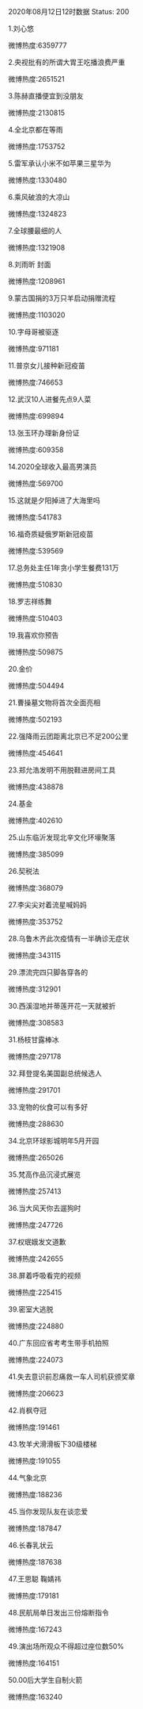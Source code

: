 2020年08月12日12时数据
Status: 200

1.刘心悠

微博热度:6359777

2.央视批有的所谓大胃王吃播浪费严重

微博热度:2651521

3.陈赫直播便宜到没朋友

微博热度:2130815

4.全北京都在等雨

微博热度:1753752

5.雷军承认小米不如苹果三星华为

微博热度:1330480

6.乘风破浪的大凉山

微博热度:1324823

7.全球腰最细的人

微博热度:1321908

8.刘雨昕 封面

微博热度:1208961

9.蒙古国捐的3万只羊启动捐赠流程

微博热度:1103020

10.字母哥被驱逐

微博热度:971181

11.普京女儿接种新冠疫苗

微博热度:746653

12.武汉10人进餐先点9人菜

微博热度:699894

13.张玉环办理新身份证

微博热度:609358

14.2020全球收入最高男演员

微博热度:569700

15.这就是夕阳掉进了大海里吗

微博热度:541783

16.福奇质疑俄罗斯新冠疫苗

微博热度:539569

17.总务处主任1年贪小学生餐费131万

微博热度:510830

18.罗志祥练舞

微博热度:510403

19.我喜欢你预告

微博热度:509875

20.金价

微博热度:504494

21.曹操墓文物将首次全面亮相

微博热度:502193

22.强降雨云团距离北京已不足200公里

微博热度:454641

23.郑允浩发明不用脱鞋进房间工具

微博热度:438878

24.基金

微博热度:402610

25.山东临沂发现北辛文化环壕聚落

微博热度:385099

26.契税法

微博热度:368079

27.李尖尖对着流星喊妈妈

微博热度:353752

28.乌鲁木齐此次疫情有一半确诊无症状

微博热度:343115

29.漂流完四只脚各穿各的

微博热度:312901

30.西溪湿地并蒂莲开花一天就被折

微博热度:308583

31.杨枝甘露棒冰

微博热度:297178

32.拜登提名美国副总统候选人

微博热度:291701

33.宠物的伙食可以有多好

微博热度:288630

34.北京环球影城明年5月开园

微博热度:265026

35.梵高作品沉浸式展览

微博热度:257413

36.当大风天你去遛狗时

微博热度:247726

37.权珉娥发文道歉

微博热度:242655

38.屏着呼吸看完的视频

微博热度:225415

39.密室大逃脱

微博热度:224880

40.广东回应省考考生带手机拍照

微博热度:224073

41.失去意识前忍痛救一车人司机获颁奖章

微博热度:206623

42.肖枫夺冠

微博热度:191461

43.牧羊犬滑滑板下30级楼梯

微博热度:191055

44.气象北京

微博热度:188236

45.当你发现队友在谈恋爱

微博热度:187847

46.长春乳状云

微博热度:187638

47.王思聪 鞠婧祎

微博热度:179181

48.民航局单日发出三份熔断指令

微博热度:167243

49.演出场所观众不得超过座位数50%

微博热度:164151

50.00后大学生自制火箭

微博热度:163240

